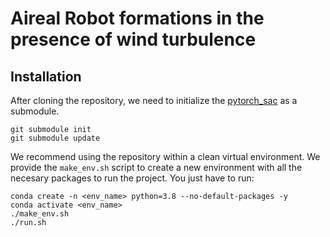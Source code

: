 # Aireal Robot formations in the presence of wind turbulence

## Installation


After cloning the repository, we need to initialize the [pytorch_sac](https://github.com/dipaco/pytorch_sac.git) as a submodule.

```
git submodule init
git submodule update
```

We recommend using the repository within a clean virtual environment. We provide the ```make_env.sh``` script to create a new environment with all the necesary packages to run the project. You just have to run:

```
conda create -n <env_name> python=3.8 --no-default-packages -y
conda activate <env_name>
./make_env.sh
./run.sh
```




